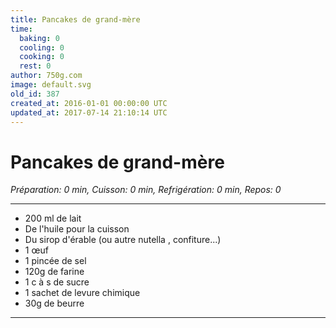 ```yaml
---
title: Pancakes de grand-mère
time:
  baking: 0
  cooling: 0
  cooking: 0
  rest: 0
author: 750g.com
image: default.svg
old_id: 387
created_at: 2016-01-01 00:00:00 UTC
updated_at: 2017-07-14 21:10:14 UTC
---
```


# Pancakes de grand-mère

_Préparation: 0 min, Cuisson: 0 min, Refrigération: 0 min, Repos: 0_

---

- 200 ml de lait
- De l'huile pour la cuisson
- Du sirop d'érable (ou autre nutella , confiture...)
- 1 œuf
- 1 pincée de sel
- 120g de farine
- 1 c à s de sucre
- 1 sachet de levure chimique
- 30g de beurre

---
